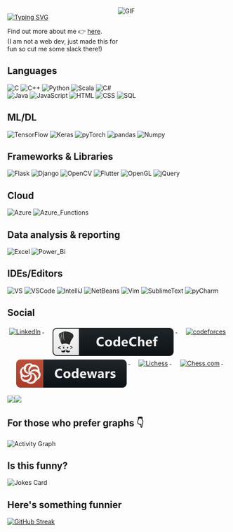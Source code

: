 <img align="right" alt="GIF" src="https://camo.githubusercontent.com/992babdffd8c74a1502de375fbdf7e4d54773242/68747470733a2f2f6d656469612e67697068792e636f6d2f6d656469612f53576f536b4e36447854737a71494b4571762f67697068792e676966" width="50%" height="180"/> 

[![Typing SVG](https://readme-typing-svg.herokuapp.com/?lines=Hi+there!;I'm+Anshuman+Rai;Here's+a+list+of+all+my+interests;Data+science+-+Analytics,+ML/AI;Competitive+Programming;Quantum+computing;Watching+anime;Playing+chess;Reading;Making+people+waste+a+lot+of+time;Eating;Hydrating;Are+you+still+Reading?;Playing+games;Watching+movies;I'm+out+of+ways+to+waste+time;...;...;Wow+you+have+nothing+to+do&color=0FFF50)](https://git.io/typing-svg)


<!--
**Rai-Sama/rai-sama** is a ✨ _special_ ✨ repository because its `README.md` (this file) appears on your GitHub profile.

Here are some ideas to get you started:

- 🔭 I’m currently working on ...
- 🌱 I’m currently learning ...
- 👯 I’m looking to collaborate on ...
- 🤔 I’m looking for help with ...
- 💬 Ask me about ...
- 📫 How to reach me: ...
- 😄 Pronouns: ...
- ⚡ Fun fact: ...
-->

Find out more about me 👉 <a href="https://anshumanrai2.pythonanywhere.com">here</a>. 
<br>
(I am not a web dev, just made this for fun so cut me some slack there!)

## Languages 
![C](https://img.shields.io/badge/C-%2300599C?&logo=C&logoColor=white)
![C++](https://img.shields.io/badge/C++-%2300599C?&logo=c%2B%2B&logoColor=white)
![Python](https://img.shields.io/badge/python-3670A0?logo=python&logoColor=ffdd54)
![Scala](https://img.shields.io/badge/Scala-DC322F?logo=scala&logoColor=white)
![C#](https://img.shields.io/badge/C%23-%23239120?&logo=c-sharp&logoColor=white)
![Java](https://img.shields.io/badge/JAVA-%23ED8B00?&logo=Java&logoColor=white)
![JavaScript](https://img.shields.io/badge/-JavaScript-%23323330?&logo=JavaScript&logoColor=%23F7DF1E)
![HTML](https://img.shields.io/badge/HTML5-%23E34F26?&logo=html5&logoColor=white)
![CSS](https://img.shields.io/badge/CSS-%231572B6.svg?&logo=css3&logoColor=white)
![SQL](https://img.shields.io/badge/SQL-%2300f?&logo=mysql&logoColor=white")

## ML/DL
![TensorFlow](https://img.shields.io/badge/TensorFlow-%23FF6F00?logo=TensorFlow&logoColor=white)
![Keras](https://img.shields.io/badge/Keras-%23D00000?&logo=Keras&logoColor=white)
![pyTorch](https://img.shields.io/badge/PyTorch-%23EE4C2C?&logo=PyTorch&logoColor=white)
![pandas](https://img.shields.io/badge/pandas-%23150458?&logo=pandas&logoColor=white)
![Numpy](https://img.shields.io/badge/numpy-%23013243?&logo=numpy&logoColor=white)

## Frameworks & Libraries
![Flask](https://img.shields.io/badge/flask-%23000?&logo=flask&logoColor=white)
![Django](https://img.shields.io/badge/django-%23092E20.svg?&logo=django&logoColor=white)
![OpenCV](https://img.shields.io/badge/opencv-%23white.svg?&logo=opencv&logoColor=white)
![Flutter](https://img.shields.io/badge/Flutter-%2302569B?&logo=Flutter&logoColor=white)
![OpenGL](https://img.shields.io/badge/OpenGL-%23FFFFFF?&logo=opengl)
![jQuery](https://img.shields.io/badge/jquery-000?&logo=jquery&logoColor=00599C)

## Cloud
![Azure](https://img.shields.io/badge/Microsoft_Azure-0089D6?logo=microsoft-azure&logoColor=white)
![Azure_Functions](https://img.shields.io/badge/Azure_Functions-0062AD?logo=azure-functions&logoColor=white)

## Data analysis & reporting
![Excel](https://img.shields.io/badge/Microsoft_Excel-217346?logo=microsoft-excel&logoColor=white)
![Power_Bi](https://img.shields.io/badge/power_bi-F2C811?logo=powerbi&logoColor=white)

## IDEs/Editors
![VS](https://img.shields.io/badge/VisualStudio-5C2D91?&logo=visual-studio&logoColor=white)
![VSCode](https://img.shields.io/badge/VisualStudioCode-0078d7?&logo=visual-studio-code&logoColor=white)
![IntelliJ](https://img.shields.io/badge/IntelliJIDEA-000000?&logo=intellij-idea&logoColor=white)
![NetBeans](https://img.shields.io/badge/NetBeansIDE-1B6AC6?&logo=apache-netbeans-ide&logoColor=white)
![Vim](https://img.shields.io/badge/VIM-%2311AB00?&logo=vim&logoColor=white)
![SublimeText](https://img.shields.io/badge/sublime_text-%23575757?&logo=sublime-text&logoColor=important)
![pyCharm](https://img.shields.io/badge/pycharm-143?&logo=pycharm&logoColor=black&color=black&labelColor=green)

## Social
<p align="left">
 <a href="https://www.linkedin.com/in/anshuman-rai-sama/">
    <img src="https://img.shields.io/badge/linkedin-%230077B5.svg?style=for-the-badge&logo=linkedin&logoColor=white" alt="LinkedIn" style="vertical-align:top; margin:4px">
  </a> &nbsp;&nbsp;&nbsp;
  
  <a href="https://www.codechef.com/users/anshuman3rai">
    <img src="https://raw.githubusercontent.com/AbhishekMaira10/AbhishekMaira10/master/Resources/svg/codechef.svg" alt="codechef" style="vertical-align:top; margin:4px">
  </a>&nbsp;&nbsp;&nbsp;
 
 <a href="https://codeforces.com/profile/Rai369">
    <img src="https://img.shields.io/badge/Codeforces-445f9d?style=for-the-badge&logo=Codeforces&logoColor=white" alt="codeforces" style="vertical-align:top; margin:4px">
  </a>&nbsp;&nbsp;&nbsp;
  
  <a href="https://www.codewars.com/users/Anshuman3Rai">
    <img src="https://raw.githubusercontent.com/AbhishekMaira10/AbhishekMaira10/master/Resources/svg/codewars.svg" alt="codewars" style="vertical-align:top; margin:4px">
  </a> &nbsp;&nbsp;&nbsp;
  
   <a href="https://lichess.org/@/raisama69">
    <img src="https://raw.githubusercontent.com/ornicar/lila/master/public/logo/lichess-favicon-32-invert.png" alt="Lichess" style="vertical-align:top; margin:4px">
  </a> &nbsp;&nbsp;&nbsp;
 
  <a href="https://www.chess.com/member/inventorofches">
    <img src="https://raw.githubusercontent.com/JairusSW/Chess.com/master/img/icon.ico" alt="Chess.com" style="vertical-align:top; margin:4px">
  </a> &nbsp;&nbsp;&nbsp; 
</p>

<img height="137px" src="https://github-readme-stats.vercel.app/api?username=rai-sama&show_icons=true&theme=chartreuse-dark" /><!-- wi*quL3fcV --><img height="137px" src="https://github-readme-stats.vercel.app/api/top-langs/?username=rai-sama&hide=html&hide_title=true&hide_border=true&layout=compact&langs_count=6&exclude_repo=comp426,Redventures-Movie-Quotes&theme=chartreuse-dark" />


## For those who prefer graphs 👇
![Activity Graph](https://activity-graph.herokuapp.com/graph?username=rai-sama&theme=chartreuse-dark)

## Is this funny?
![Jokes Card](https://readme-jokes.vercel.app/api?theme=chartreuse-dark)

## Here's something funnier 
[![GitHub Streak](https://github-readme-streak-stats.herokuapp.com/?user=rai-sama&theme=chartreuse-dark)](https://git.io/streak-stats)
